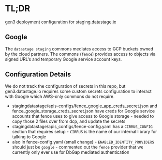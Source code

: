 # TL;DR

gen3 deployment configuration for staging.datastage.io


## Google

The `datastage staging` commons mediates access to GCP buckets owned by the cloud
partners.  The commons (`fence`) provides access to objects via
signed URL's and temporary Google service account keys.


## Configuration Details

We do not track the configuration of secrets in this repo, but gen3.datastage.io
requires some custom secrets configuration to interact with Google which
AWS-only commons do not require.

* stagingdatastage/apis-configs/fence_google_app_creds_secret.json and fence_google_storage_creds_secret.json have creds for Google service accounts that fence uses to give access to Google storage - needed to copy those 2 files over from dcp, and update the secrets
* stagingdatastage/apis_configs/fence-config.yaml has a `CIRRUS_CONFIG` section that requires setup - `CIRRUS` is the name of our internal library for talking to Google
* also in fence-config.yaml (small change) - `ENABLED_IDENTITY_PROVIDERS` should just be `google` - commented out the `fence` provider that we currently only ever use for DbGap mediated authentication
